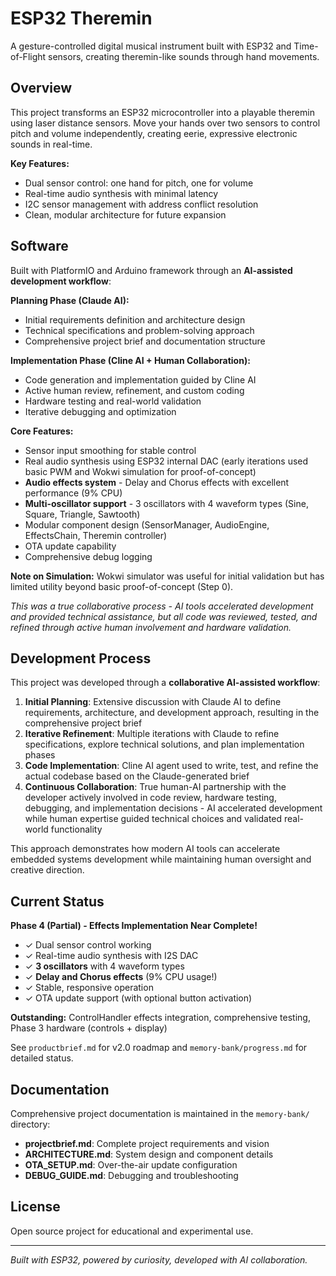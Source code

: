 # ESP32 Theremin

A gesture-controlled digital musical instrument built with ESP32 and Time-of-Flight sensors, creating theremin-like sounds through hand movements.

## Overview

This project transforms an ESP32 microcontroller into a playable theremin using laser distance sensors. Move your hands over two sensors to control pitch and volume independently, creating eerie, expressive electronic sounds in real-time.

**Key Features:**
- Dual sensor control: one hand for pitch, one for volume
- Real-time audio synthesis with minimal latency
- I2C sensor management with address conflict resolution
- Clean, modular architecture for future expansion

## Software

Built with PlatformIO and Arduino framework through an **AI-assisted development workflow**:

**Planning Phase (Claude AI):**
- Initial requirements definition and architecture design
- Technical specifications and problem-solving approach
- Comprehensive project brief and documentation structure

**Implementation Phase (Cline AI + Human Collaboration):**
- Code generation and implementation guided by Cline AI
- Active human review, refinement, and custom coding
- Hardware testing and real-world validation
- Iterative debugging and optimization

**Core Features:**
- Sensor input smoothing for stable control
- Real audio synthesis using ESP32 internal DAC (early iterations used basic PWM and Wokwi simulation for proof-of-concept)
- **Audio effects system** - Delay and Chorus effects with excellent performance (9% CPU)
- **Multi-oscillator support** - 3 oscillators with 4 waveform types (Sine, Square, Triangle, Sawtooth)
- Modular component design (SensorManager, AudioEngine, EffectsChain, Theremin controller)
- OTA update capability
- Comprehensive debug logging

**Note on Simulation:** Wokwi simulator was useful for initial validation but has limited utility beyond basic proof-of-concept (Step 0).

*This was a true collaborative process - AI tools accelerated development and provided technical assistance, but all code was reviewed, tested, and refined through active human involvement and hardware validation.*

## Development Process

This project was developed through a **collaborative AI-assisted workflow**:

1. **Initial Planning**: Extensive discussion with Claude AI to define requirements, architecture, and development approach, resulting in the comprehensive project brief
2. **Iterative Refinement**: Multiple iterations with Claude to refine specifications, explore technical solutions, and plan implementation phases
3. **Code Implementation**: Cline AI agent used to write, test, and refine the actual codebase based on the Claude-generated brief
4. **Continuous Collaboration**: True human-AI partnership with the developer actively involved in code review, hardware testing, debugging, and implementation decisions - AI accelerated development while human expertise guided technical choices and validated real-world functionality

This approach demonstrates how modern AI tools can accelerate embedded systems development while maintaining human oversight and creative direction.

## Current Status

**Phase 4 (Partial) - Effects Implementation Near Complete!**
- ✓ Dual sensor control working
- ✓ Real-time audio synthesis with I2S DAC
- ✓ **3 oscillators** with 4 waveform types
- ✓ **Delay and Chorus effects** (9% CPU usage!)
- ✓ Stable, responsive operation
- ✓ OTA update support (with optional button activation)

**Outstanding:** ControlHandler effects integration, comprehensive testing, Phase 3 hardware (controls + display)

See `productbrief.md` for v2.0 roadmap and `memory-bank/progress.md` for detailed status.

## Documentation

Comprehensive project documentation is maintained in the `memory-bank/` directory:
- **projectbrief.md**: Complete project requirements and vision
- **ARCHITECTURE.md**: System design and component details
- **OTA_SETUP.md**: Over-the-air update configuration
- **DEBUG_GUIDE.md**: Debugging and troubleshooting

## License

Open source project for educational and experimental use.

---

*Built with ESP32, powered by curiosity, developed with AI collaboration.*
